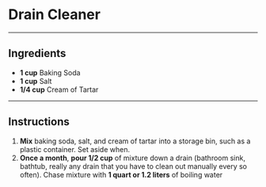 # Drain Cleaner

---

## Ingredients

- **1 cup** Baking Soda
- **1 cup** Salt
- **1/4 cup** Cream of Tartar

---

## Instructions

1. **Mix** baking soda, salt, and cream of tartar into a storage bin, such as a plastic container. Set aside when.
1. **Once a month**, **pour 1/2 cup** of mixture down a drain (bathroom sink, bathtub, really any drain that you have to clean out manually every so often). Chase mixture with **1 quart or 1.2 liters** of boiling water
